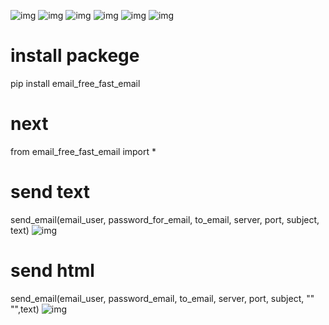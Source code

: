 ![img](https://i.ibb.co/XW67rFf/1.png)
![img](https://i.ibb.co/ZGM6KY1/2.png)
![img](https://i.ibb.co/4jsPNBM/3.png)
![img](https://i.ibb.co/2n3fzgx/4.png)
![img](https://i.ibb.co/nswCH88/5.png)
![img](https://i.ibb.co/zNjL1xB/6.png)
# install packege 
pip install email_free_fast_email
# next
from email_free_fast_email import *
# send text 
send_email(email_user, password_for_email, to_email, server, port, subject, text)
![img](https://i.ibb.co/tQZ35Rf/2024-04-30-144045.png)
# send html
send_email(email_user, password_email, to_email, server, port, subject, ""
           "",text)
![img](https://i.ibb.co/W5dbqMV/7.png)
